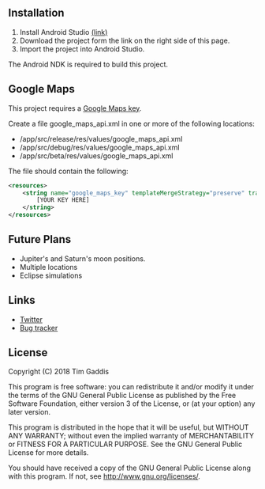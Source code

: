 ## Installation

1. Install Android Studio [(link)](https://developer.android.com/studio/)
2. Download the project form the link on the right side of this page.
3. Import the project into Android Studio.

The Android NDK is required to build this project. 

## Google Maps

This project requires a [Google Maps key](https://developers.google.com/maps/documentation/android/start).

Create a file google_maps_api.xml in one or more of the following locations:

 - /app/src/release/res/values/google_maps_api.xml
 - /app/src/debug/res/values/google_maps_api.xml
 - /app/src/beta/res/values/google_maps_api.xml

The file should contain the following:
```xml
<resources>
    <string name="google_maps_key" templateMergeStrategy="preserve" translatable="false">
        [YOUR KEY HERE]
    </string>
</resources>
```
## Future Plans

- Jupiter's and Saturn's moon positions.
- Multiple locations
- Eclipse simulations

## Links

- [Twitter](https://twitter.com/planetsposition)
- [Bug tracker](https://github.com/timgaddis/Planets-Position/issues)

## License

Copyright (C) 2018 Tim Gaddis

This program is free software: you can redistribute it and/or modify
it under the terms of the GNU General Public License as published by
the Free Software Foundation, either version 3 of the License, or
(at your option) any later version.

This program is distributed in the hope that it will be useful,
but WITHOUT ANY WARRANTY; without even the implied warranty of
MERCHANTABILITY or FITNESS FOR A PARTICULAR PURPOSE.  See the
GNU General Public License for more details.

You should have received a copy of the GNU General Public License
along with this program.  If not, see <http://www.gnu.org/licenses/>.

